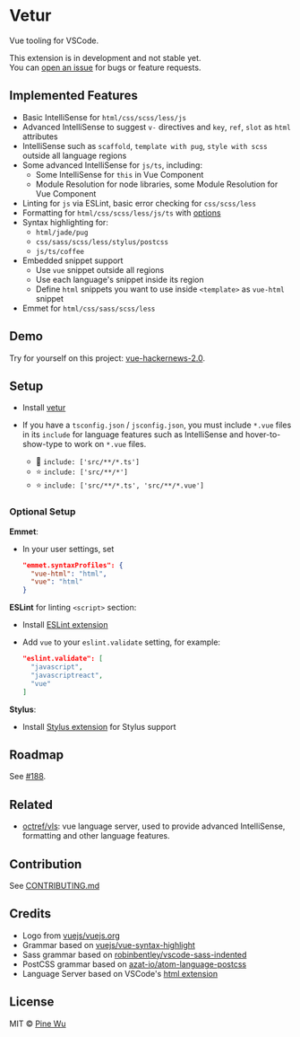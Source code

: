 # Vetur

Vue tooling for VSCode.  

This extension is in development and not stable yet.  
You can [open an issue](https://github.com/octref/vetur/issues/new) for bugs or feature requests.

## Implemented Features

- Basic IntelliSense for `html/css/scss/less/js`
- Advanced IntelliSense to suggest `v-` directives and `key`, `ref`, `slot` as `html` attributes
- IntelliSense such as `scaffold`, `template with pug`, `style with scss` outside all language regions
- Some advanced IntelliSense for `js/ts`, including:
  - Some IntelliSense for `this` in Vue Component
  - Module Resolution for node libraries, some Module Resolution for Vue Component
- Linting for `js` via ESLint, basic error checking for `css/scss/less`
- Formatting for `html/css/scss/less/js/ts` with [options](https://github.com/octref/vetur/blob/master/docs/formatting.md)
- Syntax highlighting for:
  - `html/jade/pug`
  - `css/sass/scss/less/stylus/postcss`
  - `js/ts/coffee`
- Embedded snippet support
  - Use `vue` snippet outside all regions
  - Use each language's snippet inside its region
  - Define `html` snippets you want to use inside `<template>` as `vue-html` snippet
- Emmet for `html/css/sass/scss/less`

## Demo

Try for yourself on this project: [vue-hackernews-2.0](https://github.com/vuejs/vue-hackernews-2.0).

## Setup

- Install [vetur](https://marketplace.visualstudio.com/items?itemName=octref.vetur)

- If you have a `tsconfig.json` / `jsconfig.json`, you must include `*.vue` files in its `include` for language features such as IntelliSense and hover-to-show-type to work on `*.vue` files.
  - :no_entry_sign: `include: ['src/**/*.ts']`
  - :star: `include: ['src/**/*']`
  - :star: `include: ['src/**/*.ts', 'src/**/*.vue']`

### Optional Setup

**Emmet**:

- In your user settings, set

  ```json
  "emmet.syntaxProfiles": {
    "vue-html": "html",
    "vue": "html"
  }
  ```

**ESLint** for linting `<script>` section:

- Install [ESLint extension](https://marketplace.visualstudio.com/items?itemName=dbaeumer.vscode-eslint)
- Add `vue` to your `eslint.validate` setting, for example:

  ```json
  "eslint.validate": [
    "javascript",
    "javascriptreact",
    "vue"
  ]
  ```

**Stylus**:

- Install [Stylus extension](https://marketplace.visualstudio.com/items?itemName=sysoev.language-stylus) for Stylus support

## Roadmap

See [#188](https://github.com/octref/vetur/issues/188).

## Related

- [octref/vls](https://github.com/octref/vls): vue language server, used to provide advanced IntelliSense, formatting and other language features.

## Contribution

See [CONTRIBUTING.md](https://github.com/octref/vetur/blob/master/CONTRIBUTING.md)

## Credits

- Logo from [vuejs/vuejs.org](https://github.com/vuejs/vuejs.org)
- Grammar based on [vuejs/vue-syntax-highlight](https://github.com/vuejs/vue-syntax-highlight)
- Sass grammar based on [robinbentley/vscode-sass-indented](https://github.com/robinbentley/vscode-sass-indented)
- PostCSS grammar based on [azat-io/atom-language-postcss](https://github.com/azat-io/atom-language-postcss)
- Language Server based on VSCode's [html extension](https://github.com/Microsoft/vscode/tree/master/extensions/html)

## License

MIT © [Pine Wu](https://github.com/octref) 
